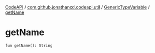 [CodeAPI](../../index.md) / [com.github.jonathanxd.codeapi.util](../index.md) / [GenericTypeVariable](index.md) / [getName](.)

# getName

`fun getName(): String`